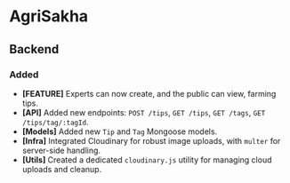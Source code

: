 # AgriSakha
## Backend
### Added
- **[FEATURE]** Experts can now create, and the public can view, farming tips.
- **[API]** Added new endpoints: `POST /tips`, `GET /tips`, `GET /tags`, `GET /tips/tag/:tagId`.
- **[Models]** Added new `Tip` and `Tag` Mongoose models.
- **[Infra]** Integrated Cloudinary for robust image uploads, with `multer` for server-side handling.
- **[Utils]** Created a dedicated `cloudinary.js` utility for managing cloud uploads and cleanup.